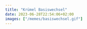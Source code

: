 ```yaml
---
title: "Krümel Basiswechsel"
date: 2023-06-28T22:54:06+02:00
images: ["/memes/basiswechsel.gif"]
---
```

